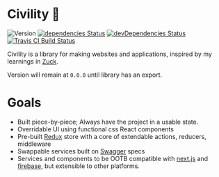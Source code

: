 Civility :tophat:
========
![Version](https://img.shields.io/badge/version-0.0.0-red.svg?longCache=true&style=flat-square)
[![dependencies Status](https://david-dm.org/ivebencrazy/Civility/status.svg?style=flat-square)](https://david-dm.org/ivebencrazy/Civility)
[![devDependencies Status](https://david-dm.org/ivebencrazy/Civility/dev-status.svg?style=flat-square)](https://david-dm.org/ivebencrazy/Civility?type=dev)
[![Travis CI Build Status](https://img.shields.io/travis/ivebencrazy/Civility/master.svg?style=flat-square)](https://travis-ci.org/ivebencrazy/Civility)


Civility is a library for making websites and applications, inspired by my learnings in [Zuck](https://github.com/Blanket-Warriors/Zuck).

Version will remain at `0.0.0` until library has an export.


Goals
=====
  - Built piece-by-piece; Always have the project in a usable state.
  - Overridable UI using functional css React components
  - Pre-built [Redux](https://redux.js.org/) store with a core of extendable actions, reducers, middleware
  - Swappable services built on [Swagger](https://swagger.io/) specs
  - Services and components to be OOTB compatible with [next.js](https://github.com/zeit/next.js/) and [firebase](https://firebase.google.com/), but extensible to other platforms.
